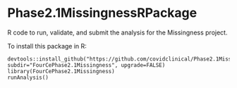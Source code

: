 # Phase2.1MissingnessRPackage
R code to run, validate, and submit the analysis for the Missingness project.

To install this package in R:

```
devtools::install_github("https://github.com/covidclinical/Phase2.1MissingnessRPackage", subdir="FourCePhase2.1Missingness", upgrade=FALSE)
library(FourCePhase2.1Missingness)
runAnalysis()
```


